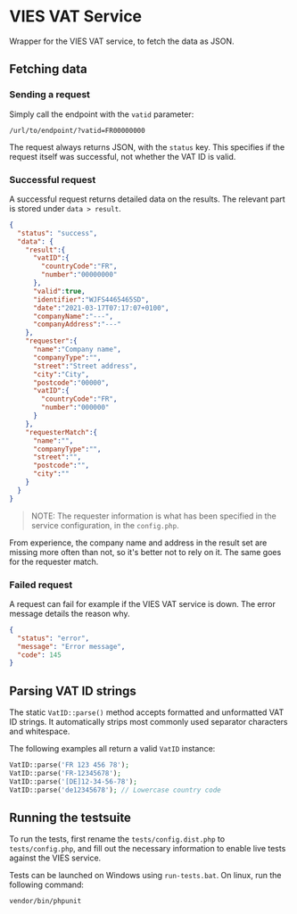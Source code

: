 # VIES VAT Service

Wrapper for the VIES VAT service, to fetch the data as JSON.

## Fetching data

###  Sending a request

Simply call the endpoint with the `vatid` parameter:

```
/url/to/endpoint/?vatid=FR00000000
```

The request always returns JSON, with the `status` key. This specifies
if the request itself was successful, not whether the VAT ID is valid.

### Successful request

A successful request returns detailed data on the results. The relevant
part is stored under `data > result`. 

```json
{
  "status": "success",
  "data": {
    "result":{
      "vatID":{
        "countryCode":"FR",
        "number":"00000000"
      },
      "valid":true,
      "identifier":"WJFS4465465SD",
      "date":"2021-03-17T07:17:07+0100",
      "companyName":"---",
      "companyAddress":"---"
    },
    "requester":{
      "name":"Company name",
      "companyType":"",
      "street":"Street address",
      "city":"City",
      "postcode":"00000",
      "vatID":{
        "countryCode":"FR",
        "number":"000000"
      }
    },
    "requesterMatch":{
      "name":"",
      "companyType":"",
      "street":"",
      "postcode":"",
      "city":""
    }
  }
}
```

  > NOTE: The requester information is what has been specified in the
    service configuration, in the `config.php`.

From experience, the company name and address in the result set are missing
more often than not, so it's better not to rely on it. The same goes for
the requester match.

### Failed request

A request can fail for example if the VIES VAT service is down. The error
message details the reason why.

```json
{
  "status": "error",
  "message": "Error message",
  "code": 145
}
```


## Parsing VAT ID strings

The static `VatID::parse()` method accepts formatted and unformatted VAT ID strings. It automatically strips most commonly used separator characters and whitespace.

The following examples all return a valid `VatID` instance:

```php
VatID::parse('FR 123 456 78');
VatID::parse('FR-12345678');
VatID::parse('[DE]12-34-56-78');
VatID::parse('de12345678'); // Lowercase country code  
```

## Running the testsuite

To run the tests, first rename the `tests/config.dist.php` to `tests/config.php`, and fill out the necessary information to enable live tests against the VIES service.

Tests can be launched on Windows using `run-tests.bat`. On linux, run the following command:

```
vendor/bin/phpunit
```
